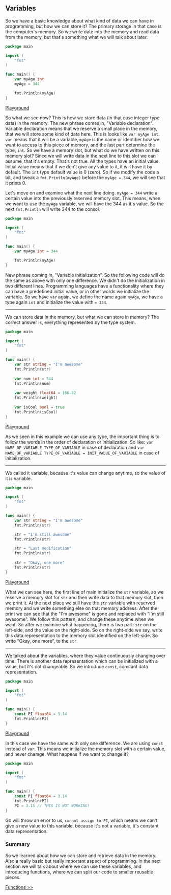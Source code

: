 ## Variables

So we have a basic knowledge about what kind of data we can have in programming, but how we can store it?
The primary storage in that case is the computer's memory. So we write date into the memory and read data from the memory, but that's something what we will talk about later.

```go
package main

import (
	"fmt"
)

func main() {
	var myAge int
	myAge = 344

	fmt.Println(myAge)
}
```
[Playground](https://play.golang.org/p/FAoIsF4pmaw)

So what we see now? This is how we store data (in that case integer type data) in the memory. The new phrase comes in, "Variable declaration". 
Variable declaration means that we reserve a small place in the memory, that we will store some kind of data here. This is looks like `var myAge int`.
`var` means that it will be a variable, `myAge` is the name or identifier how we want to access to this piece of memory, and the last part determine the type, `int`.
So we have a memory slot, but what do we have written on this memory slot? Since we will write data in the next line to this slot we can assume, that it's empty.
That's not true. All the types have an initial value. Initial value means that if we don't give any value to it, it will have it by default. 
The `int` type default value is 0 (zero). So if we modify the code a bit, and tweak a `fmt.Println(myAge)` before the `myAge = 344`, we will see that it prints 0.

Let's move on and examine what the next line doing. `myAge = 344` write a certain value into the previously reserved memory slot. 
This means, when we want to use the `myAge` variable, we will have the 344 as it's value. So the next `fmt.Println` will write 344 to the consol.

```go
package main

import (
	"fmt"
)

func main() {
	var myAge int = 344

	fmt.Println(myAge)
}
```

New phrase coming in, "Variable initialization". So the following code will do the same as above with only one difference. We didn't do the initialization in two different lines.
Programming languages have a functionality where they can have a predefined initial value, or in other words we initialize the variable.
So we have `var` again, we define the name again `myAge`, we have a type again `int` and initialize the value with `= 344`.

---

We can store data in the memory, but what we can store in memory? The correct answer is, everything represented by the type system.
 
```go
package main

import (
	"fmt"
)

func main() {
	var str string = "I'm awesome"
	fmt.Println(str)
	
	var num int = 344
	fmt.Println(num)
	
	var weight float64 = 166.32
	fmt.Println(weight)
	
	var isCool bool = true
	fmt.Println(isCool)
}
```
[Playground](https://play.golang.org/p/0phRoBrh9eZ)

As we seen in this example we can use any type, the important thing is to follow the words in the order of declaration or initialization.
So like: `var NAME_OF_VARIABLE TYPE_OF_VARIABLE` in case of declaration and `var NAME_OF_VARIABLE TYPE_OF_VARIABLE = INIT_VALUE_OF_VARIABLE` in case of initialization.

---

We called it variable, because it's value can change anytime, so the value of it is variable.

```go
package main

import (
	"fmt"
)

func main() {
	var str string = "I'm awesome"
	fmt.Println(str)

	str = "I'm still awesome"
	fmt.Println(str)

	str = "Last modification"
	fmt.Println(str)
		
	str = "Okay, one more"
	fmt.Println(str)
}
```
[Playground](https://play.golang.org/p/p0jMngBN1UM)

What we can see here, the first line of main initialize the `str` variable, so we reserve a memory slot for `str` and then write data to that memory slot, then we print it.
At the next place we still have the `str` variable with reserved memory and we write something else on that memory address. After the print we can see that the "I'm awesome" is gone and replaced with "I'm still awesome".
We follow this pattern, and change these anytime when we want. So after we examine what happening, there is two part: `str` on the left-side, and the value on the right-side.
So on the right-side we say, write this data representation to the memory slot identified on the left-side. So write "Okay, one more", to the `str`.

---

We talked about the variables, where they value continuously changing over time. There is another data representation which can be initialized with a value, but it's not changeable.
So we introduce `const`, constant data representation.

```go
package main

import (
	"fmt"
)

func main() {
	const PI float64 = 3.14
	fmt.Println(PI)
}
```
[Playground](https://play.golang.org/p/qtEUx7vPn8Q)

In this case we have the same with only one difference. We are using `const` instead of `var`. This means we initialize the memory slot with a certain value, and never chamge.
What happens if we want to change it?

```go
package main

import (
	"fmt"
)

func main() {
	const PI float64 = 3.14
	fmt.Println(PI)
	PI = 3.15 // THIS IS NOT WORKING!
}
``` 

Go will throw an error to us, `cannot assign to PI`, which means we can't give a new value to this variable, because it's not a variable, it's constant data representation.

### Summary

So we learned about how we can store and retrieve data in the memory. Also a really basic but really important aspect of programming. 
In the next section we will talk about where we can use these variables, and introducing functions, where we can split our code to smaller reusable pieces.

[Functions >>](functions.md) 